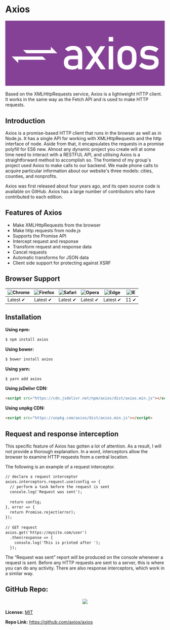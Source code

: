 # Axios

<p align="center">
  <img src="https://github.com/mayankkuthar/Reference-Images/blob/main/axios.png?raw=true">
</p>

Based on the XMLHttpRequests service, Axios is a lightweight HTTP client. It works in the same way as the Fetch API and is used to make HTTP requests.

## Introduction

Axios is a promise-based HTTP client that runs in the browser as well as in Node.js. It has a single API for working with XMLHttpRequests and the http interface of node. 
Aside from that, it encapsulates the requests in a promise polyfill for ES6 new. Almost any dynamic project you create will at some time need to interact with a RESTFUL API,
and utilising Axios is a straightforward method to accomplish so. The frontend of my group's project used Axios to make calls to our backend. We made phone calls to acquire
particular information about our website's three models: cities, counties, and nonprofits. 

Axios was first released about four years ago, and its open source code is available on GitHub. Axios has a large number of contributors who have contributed to each edition.

## Features of Axios

- Make XMLHttpRequests from the browser
- Make http requests from node.js
- Supports the Promise API
- Intercept request and response
- Transform request and response data
- Cancel requests
- Automatic transforms for JSON data
- Client side support for protecting against XSRF

## Browser Support

![Chrome](https://raw.github.com/alrra/browser-logos/master/src/chrome/chrome_48x48.png) | ![Firefox](https://raw.github.com/alrra/browser-logos/master/src/firefox/firefox_48x48.png) | ![Safari](https://raw.github.com/alrra/browser-logos/master/src/safari/safari_48x48.png) | ![Opera](https://raw.github.com/alrra/browser-logos/master/src/opera/opera_48x48.png) | ![Edge](https://raw.github.com/alrra/browser-logos/master/src/edge/edge_48x48.png) | ![IE](https://raw.github.com/alrra/browser-logos/master/src/archive/internet-explorer_9-11/internet-explorer_9-11_48x48.png) |
--- | --- | --- | --- | --- | --- |
Latest ✔ | Latest ✔ | Latest ✔ | Latest ✔ | Latest ✔ | 11 ✔ |

## Installation

**Using npm:**

```bash
$ npm install axios
```

**Using bower:**

```bash
$ bower install axios
```

**Using yarn:**

```bash
$ yarn add axios
```

**Using jsDelivr CDN:**

```html
<script src="https://cdn.jsdelivr.net/npm/axios/dist/axios.min.js"></script>
```

**Using unpkg CDN:**

```html
<script src="https://unpkg.com/axios/dist/axios.min.js"></script>
```

## Request and response interception

This specific feature of Axios has gotten a lot of attention. As a result, I will not provide a thorough explanation. In a word, interceptors allow the browser to examine 
HTTP requests from a central location.

The following is an example of a request interceptor.

```
// declare a request interceptor
axios.interceptors.request.use(config => {
  // perform a task before the request is sent
  console.log('Request was sent');

  return config;
}, error => {
  return Promise.reject(error);
});

// GET request
axios.get('https://mysite.com/user')
  .then(response => {
    console.log('This is printed after ');
  });
```

The “Request was sent” report will be produced on the console whenever a request is sent. Before any HTTP requests are sent to a server, this is where you can do any activity. 
There are also response interceptors, which work in a similar way.

## GitHub Repo:

<p align="center">
  <img src="https://user-images.githubusercontent.com/39026182/137507522-aae3ce48-95ec-4fd7-bada-ac7ef97b8f7d.PNG">
</p>

**License:** [MIT](https://github.com/axios/axios/blob/master/LICENSE)

**Repo Link:** https://github.com/axios/axios
